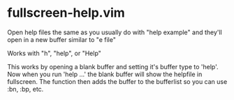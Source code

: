 # fullscreen-help.vim

Open help files the same as you usually do with "help example" and they'll open in a new buffer similar to "e file"

Works with "h", "help", or "Help"

This works by opening a blank buffer and setting it's buffer type to 'help'. Now when you run 'help ...' the blank buffer will show the helpfile in fullscreen. The function then adds the buffer to the bufferlist so you can use :bn, :bp, etc.
